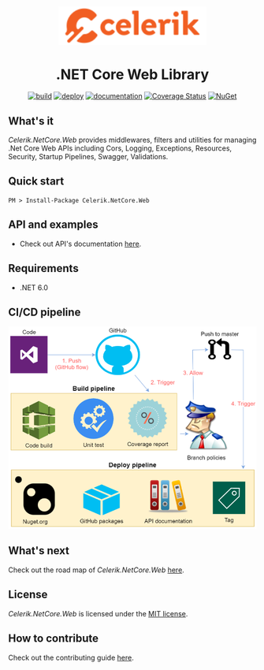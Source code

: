 <div align="center" markdown="1">

<img src="images/celerik.png" alt="Celerik" width="300">

# .NET Core Web Library
[![build](https://github.com/celerik/celerik-netcore-web/workflows/build/badge.svg)](https://github.com/celerik/celerik-netcore-web/actions?query=workflow%3Abuild)
[![deploy](https://github.com/celerik/celerik-netcore-web/workflows/deploy/badge.svg)](https://github.com/celerik/celerik-netcore-web/actions?query=workflow%3Adeploy)
[![documentation](https://github.com/celerik/celerik-netcore-web/workflows/documentation/badge.svg)](https://github.com/celerik/celerik-netcore-web/actions?query=workflow%3Adocumentation)
[![Coverage Status](https://coveralls.io/repos/github/celerik/celerik-netcore-web/badge.svg)](https://coveralls.io/github/celerik/celerik-netcore-web)
[![NuGet](https://img.shields.io/nuget/v/Celerik.NetCore.Web.svg)](http://www.nuget.org/packages/Celerik.NetCore.Web/)

</div>

## What's it

*Celerik.NetCore.Web* provides middlewares, filters and utilities for managing .Net Core Web APIs including Cors, Logging, Exceptions, Resources, Security, Startup Pipelines, Swagger, Validations.

## Quick start

```
PM > Install-Package Celerik.NetCore.Web
```

## API and examples

 - Check out API's documentation [here](https://celerik.github.io/celerik-netcore-web/api/Celerik.NetCore.Web.html).
 
## Requirements
  - .NET 6.0
  
## CI/CD pipeline

<div align="center">
    <img src="images/pipeline.png" alt="CI/CD Pipeline" width="916" />
</div>

## What's next

Check out the road map of *Celerik.NetCore.Web* [here](ROADMAP.md).

## License

*Celerik.NetCore.Web* is licensed under the [MIT license](LICENSE).

## How to contribute
Check out the contributing guide [here](CONTRIBUTING.md).

